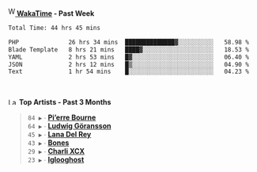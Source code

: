 <img src="https://github.com/dxnter/dxnter/assets/17434202/67b21fa4-d36d-46f9-9dec-f23d976b00ef" alt="WakaTime Logo" width="14" height="18"/><a href="https://wakatime.com/@dxnter" target="_blank"><strong> WakaTime</strong></a><strong> - Past Week</strong>

<!--START_SECTION:waka-->

```txt
Total Time: 44 hrs 45 mins

PHP              26 hrs 34 mins  ██████████████▓░░░░░░░░░░   58.98 %
Blade Template   8 hrs 21 mins   ████▓░░░░░░░░░░░░░░░░░░░░   18.53 %
YAML             2 hrs 53 mins   █▓░░░░░░░░░░░░░░░░░░░░░░░   06.40 %
JSON             2 hrs 12 mins   █▒░░░░░░░░░░░░░░░░░░░░░░░   04.90 %
Text             1 hr 54 mins    █░░░░░░░░░░░░░░░░░░░░░░░░   04.23 %
```

<!--END_SECTION:waka-->

<br/>

<!--START_LASTFM_ARTISTS:{"period": "3month", "rows": 6}-->
<a href="https://last.fm" target="_blank"><img src="https://user-images.githubusercontent.com/17434202/215290617-e793598d-d7c9-428f-9975-156db1ba89cc.svg" alt="Last.fm Logo" width="18" height="13"/></a> **Top Artists - Past 3 Months**

> `84 ▶️` ∙ **[Pi’erre Bourne](https://www.last.fm/music/Pi%E2%80%99erre+Bourne)**<br/>
> `64 ▶️` ∙ **[Ludwig Göransson](https://www.last.fm/music/Ludwig+G%C3%B6ransson)**<br/>
> `45 ▶️` ∙ **[Lana Del Rey](https://www.last.fm/music/Lana+Del+Rey)**<br/>
> `43 ▶️` ∙ **[Bones](https://www.last.fm/music/Bones)**<br/>
> `29 ▶️` ∙ **[Charli XCX](https://www.last.fm/music/Charli+XCX)**<br/>
> `23 ▶️` ∙ **[Iglooghost](https://www.last.fm/music/Iglooghost)**<br/>
<!--END_LASTFM_ARTISTS-->

